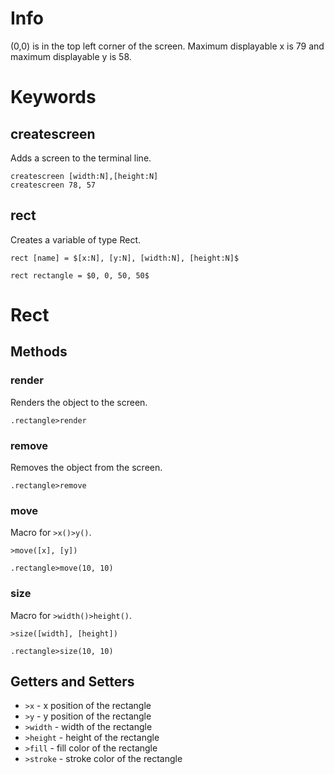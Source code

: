 # Info
(0,0) is in the top left corner of the screen. Maximum displayable x is 79 and maximum displayable y is 58.
# Keywords
## createscreen
Adds a screen to the terminal line.
```
createscreen [width:N],[height:N]
createscreen 78, 57
```
## rect
Creates a variable of type Rect.
```
rect [name] = $[x:N], [y:N], [width:N], [height:N]$

rect rectangle = $0, 0, 50, 50$
```
# Rect
## Methods
### render
Renders the object to the screen.
```
.rectangle>render
```
### remove
Removes the object from the screen.
```
.rectangle>remove
```
### move
Macro for `>x()>y()`.
```
>move([x], [y])

.rectangle>move(10, 10)
```
### size
Macro for `>width()>height()`.
```
>size([width], [height])

.rectangle>size(10, 10)
```
## Getters and Setters
* `>x` - x position of the rectangle
* `>y` - y position of the rectangle
* `>width` - width of the rectangle
* `>height` - height of the rectangle
* `>fill` - fill color of the rectangle
* `>stroke` - stroke color of the rectangle
<!-- ## pixel
Creates a variable of type Pixel.
```
pxl [name] = $[x], [y]$
pxl pixel = $0, 0$
``` -->
<!-- ## text
Creates a variable of type Text. `x` and `y` is where the first character of the text will be drawn.
```
text [name] = $[x], [y], [text]$

text text = $0, 0, 'Hello World'$
``` -->
<!-- ## line
Creates a variable of type Line. `x1` and `y1` is the starting point of the line, and `x2` and `y2` is the ending point of the line.
```
line [name] = $[x1], [y1], [x2], [y2]$

line line = $0, 0, 50, 50$
``` -->

<!-- # Rect
## Methods
### render
Renders the rectangle to the screen.
```
rect rectangle = $0, 0, 50, 50$
#rectangle>render
```
### clear
Clears the rectangle from the screen.
```
rect rectangle = $0, 0, 50, 50$
#rectangle>clear
```
### move
Moves the rectangle to a new position on the screen. Alias of `>x()>y()`.
```
rect rectangle = $0, 0, 50, 50$
#rectangle>move(10;10)
```
### clone
Creates a clone of the rectangle object. The clone will have the same properties as the original rectangle object, but will not be linked to it. This means that changes made to the clone will not affect the original rectangle object, and vice versa.
```
rect rectangle = $0, 0, 50, 50$
rect clone = rectangle>clone
#clone>render>move(10;10)
-- does not affect the original rectangle object
```
### intersects
Checks if the rectangle intersects with another rectangle. Returns Boolean.
```
rect rectangle1 = $0, 0, 50, 50$
rect rectangle2 = $10, 10, 50, 50$
#rectangle1>intersects(rectangle2)
```
## Getters and Setters
* `>x` - x position of the rectangle
* `>y` - y position of the rectangle
* `>width` - width of the rectangle
* `>height` - height of the rectangle
* `>fill` - fill color of the rectangle
* `>stroke` - stroke color of the rectangle

# Pixel
Manipulate individual pixels on the screen.
## Methods
### is
Checks if the pixel is the provided color. Returns Boolean.
```
pxl pixel = $0, 0$
#pixel>is('c00')
```
## Getters and Setters
* `>color` - color of the pixel

# Text
## Methods
### render
Renders the text to the screen.
```
text text = $0, 0, 'Hello World'$
#text>render
```
### clear
Clears the text from the screen.
```
text text = $0, 0, 'Hello World'$
#text>clear
```
### move
Moves the text to a new position on the screen. Alias of `>x()>y()`.
```
text text = $0, 0, 'Hello World'$
#text>move(10;10) 
```
### clone
Creates a clone of the text object. The clone will have the same properties as the original text object, but will not be linked to it. This means that changes made to the clone will not affect the original text object, and vice versa.
```
text text = $0, 0, 'Hello World'$

text clone = text>clone
#clone>render>move(10;10) 
-- does not affect the original text object
```
## Getters and Setters
* `>x` - x position of the text
* `>y` - y position of the text
* `>width` - width of the text (only if wordwrap is true)
* `>wrap` - whether the text should be wrapped or not (default: false)
* `>color` - color of the text
* `>text` - text to be displayed

# Line
## Methods
### render
Renders the line to the screen.
```
line line = $0, 0, 50, 50$
#line>render
```
### clear
Clears the line from the screen.
```
line line = $0, 0, 50, 50$
#line>clear
```
### cross
Checks if the line crosses another line. Returns Boolean.
```
line line1 = $0, 0, 50, 50$
line line2 = $10, 10, 50, 50$
#line1>cross(line2)
```
### intersection
Calculates the intersection point of two lines. Returns an array of two points $x, y$.
```
let line1 = $0, 0, 50, 50$
let line2 = $10, 10, 50, 50$
#line1>intersection(line2)
```
### clone
Creates a clone of the line object. The clone will have the same properties as the original line object, but will not be linked to it. This means that changes made to the clone will not affect the original line object, and vice versa.
```
line line1 = $0, 0, 50, 50$
line line2 = line1>clone
#line2>render>move(10;10)
```
## Getters and Setters
* `>x1` - x position of the first point of the line
* `>y1` - y position of the first point of the line
* `>x2` - x position of the second point of the line
* `>y2` - y position of the second point of the line
* `>text` - text to be displayed on the line
* `>stroke` - stroke color of the line
* `>color` - text color of the line
```
to add:
Line = $[x1], [y1], [x2], [y2]$
methods:
>cross(Line) -> returns boolean
>intersecton(Line) -> returns point of intersection

getter/setters:
>stroke
>x1
>y1
>x2
>y2
``` -->
